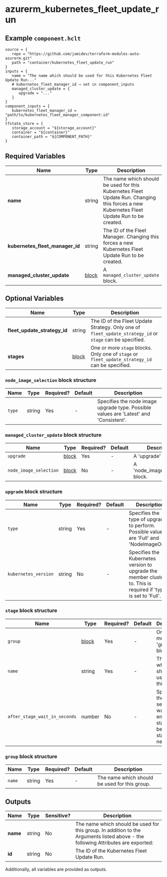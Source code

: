 # azurerm_kubernetes_fleet_update_run



## Example `component.hclt`

```hcl
source = {
   repo = "https://github.com/jumidev/terraform-modules-auto-azurerm.git"   
   path = "container/kubernetes_fleet_update_run"   
}
inputs = {
   name = "The name which should be used for this Kubernetes Fleet Update Run..."   
   # kubernetes_fleet_manager_id → set in component_inputs
   managed_cluster_update = {
      upgrade = "..."      
   }   
}
component_inputs = {
   kubernetes_fleet_manager_id = "path/to/kubernetes_fleet_manager_component:id"   
}
tfstate_store = {
   storage_account = "${storage_account}"   
   container = "${container}"   
   container_path = "${COMPONENT_PATH}"   
}
```

## Required Variables

| Name | Type |  Description |
| ---- | --------- |  ----------- |
| **name** | string |  The name which should be used for this Kubernetes Fleet Update Run. Changing this forces a new Kubernetes Fleet Update Run to be created. | 
| **kubernetes_fleet_manager_id** | string |  The ID of the Fleet Manager. Changing this forces a new Kubernetes Fleet Update Run to be created. | 
| **managed_cluster_update** | [block](#managed_cluster_update-block-structure) |  A `managed_cluster_update` block. | 

## Optional Variables

| Name | Type |  Description |
| ---- | --------- |  ----------- |
| **fleet_update_strategy_id** | string |  The ID of the Fleet Update Strategy. Only one of `fleet_update_strategy_id` or `stage` can be specified. | 
| **stages** | [block](#stage-block-structure) |  One or more `stage` blocks. Only one of `stage` or `fleet_update_strategy_id` can be specified. | 

### `node_image_selection` block structure

| Name | Type | Required? | Default | Description |
| ---- | ---- | --------- | ------- | ----------- |
| `type` | string | Yes | - | Specifies the node image upgrade type. Possible values are 'Latest' and 'Consistent'. |

### `managed_cluster_update` block structure

| Name | Type | Required? | Default | Description |
| ---- | ---- | --------- | ------- | ----------- |
| `upgrade` | [block](#upgrade-block-structure) | Yes | - | A 'upgrade' block. |
| `node_image_selection` | [block](#node_image_selection-block-structure) | No | - | A 'node_image_selection' block. |

### `upgrade` block structure

| Name | Type | Required? | Default | Description |
| ---- | ---- | --------- | ------- | ----------- |
| `type` | string | Yes | - | Specifies the type of upgrade to perform. Possible values are 'Full' and 'NodeImageOnly'. |
| `kubernetes_version` | string | No | - | Specifies the Kubernetes version to upgrade the member clusters to. This is required if 'type' is set to 'Full'. |

### `stage` block structure

| Name | Type | Required? | Default | Description |
| ---- | ---- | --------- | ------- | ----------- |
| `group` | [block](#group-block-structure) | Yes | - | One or more 'group' blocks. |
| `name` | string | Yes | - | The name which should be used for this stage. |
| `after_stage_wait_in_seconds` | number | No | - | Specifies the time in seconds to wait at the end of this stage before starting the next one. |

### `group` block structure

| Name | Type | Required? | Default | Description |
| ---- | ---- | --------- | ------- | ----------- |
| `name` | string | Yes | - | The name which should be used for this group. |



## Outputs

| Name | Type | Sensitive? | Description |
| ---- | ---- | --------- | --------- |
| **name** | string | No  | The name which should be used for this group. In addition to the Arguments listed above - the following Attributes are exported: | 
| **id** | string | No  | The ID of the Kubernetes Fleet Update Run. | 

Additionally, all variables are provided as outputs.
